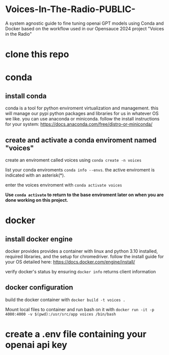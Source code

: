 # Voices-In-The-Radio-PUBLIC-
A system agnostic guide to fine tuning openai GPT models using Conda and Docker based on the workflow used in our Opensauce 2024 project "Voices in the Radio"

# clone this repo
# conda
## install conda
conda is a tool for python enviroment virtualization and management. this will manage our pypi python packages and libraries for us in whatever OS we like. you can use anaconda or miniconda. follow the install instructions for your system: https://docs.anaconda.com/free/distro-or-miniconda/

## create and activate a conda enviroment named "voices"
create an enviroment called voices using `conda create -n voices`

list your conda enviroments `conda info --envs`. the active enviroment is indicated with an asterisk(*).

enter the voices enviroment with `conda activate voices`

**Use `conda activate` to return to the base enviroment later on when you are done working on this project.**

# docker
## install docker engine
docker provides provides a container with linux and python 3.10 installed, required libraries, and the setup for chromedriver. follow the install guide for your OS detailed here: https://docs.docker.com/engine/install/

verify docker's status by ensuring `docker info` returns client information

## docker configuration

build the docker container with `docker build -t voices .`

Mount local files to container and run bash on it with `docker run -it -p 4000:4000 -v $(pwd):/usr/src/app voices /bin/bash`

# create a .env file containing your openai api key